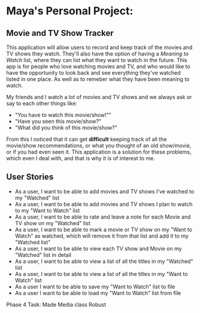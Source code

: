 # Maya's Personal Project:

## Movie and TV Show Tracker

This application will allow users to record and keep track of the movies and TV shows they watch. 
They'll also have the option of having a *Meaning to Watch*  list, where they can list what they 
want to watch in the future.
This app is for people who love watching movies and TV, and who would like to have the opportunity
to look back and see everything they've watched listed in one place. As well as to remeber what they have been 
meaning to watch.  


My friends and I watch a lot of  movies and TV shows and we always ask or say to each other things like:
- "You have to watch this movie/show!""
- "Have you seen this movie/show?"
- "What did you think of this movie/show?"

From this I noticed that it can get **difficult** keeping track of all the movie/show recommendations, or what you thought of an old
show/movie, or if you had even seen it. This application is a solution for these problems, which even I deal with, and that is why it is
of interest to me.

## User Stories 

- As a user, I want to be able to add movies and TV shows I've watched to my "Watched" list
- As a user, I want to be able to add movies and TV shows I plan to watch to my "Want to Watch" list
- As a user, I want to be able to rate and leave a note for each Movie and TV show on my "Watched" list 
- As a user, I want to be able to mark a movie or TV show on my "Want to Watch" as watched, which will remove it
 from that list and add it to my "Watched list"
- As a user, I want to be able to view each TV show and Movie on my "Watched" list in detail
- As a user, I want to be able to view a list of all the titles in my "Watched" list
- As a user, I want to be able to view a list of all the titles in my "Want to Watch" list
- As a user I want to be able to save my "Want to Watch" list to file
- As a user I want to be able to load my "Want to Watch" list from file

Phase 4 Task: Made Media class Robust